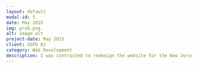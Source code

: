 ```yaml
---
layout: default
modal-id: 5
date: May 2015
img: prob.png
alt: image-alt
project-date: May 2015
client: USPO NJ
category: Web Development
description: I was contracted to redesign the website for the New Jersey Probation Office (NJPO). They provided me with a Drupal template to work with, and I was responsible for following their style guides and branding guidelines while customizing the site to their specific needs. One of the primary objectives was to ensure that the website was easily accessible to visitors using mobile devices, so I prioritized mobile-first viewing during the design process. By leveraging the features and functionalities of the template, I was able to create a visually appealing and user-friendly website that effectively communicated the NJPO's message to the public.
---
```

